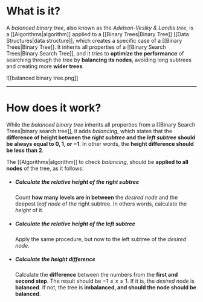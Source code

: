 # What is it?

A *balanced binary tree*, also known as the *Adelson-Veslky & Landis tree*, is a [[Algorithms|algorithm]] applied to a [[Binary Trees|Binary Tree]] [[Data Structures|data structure]], which creates a specific case of a [[Binary Trees|Binary Tree]]. It inherits all properties of a [[Binary Search Trees|Binary Search Tree]], and it tries to **optimize the performance** of searching through the tree by **balancing its nodes**, avoiding long subtrees and creating more **wider trees**.

![[balanced binary tree.png]]
___
# How does it work?

While the *balanced binary tree* inherits all properties from a [[Binary Search Trees|binary search tree]], it adds *balancing*, which states that the **difference of height between the *right subtree* and the *left subtree* should be always equal to $0$, $1$, or $-1$**. In other words, the **height difference should be less than $2$**.

The [[Algorithms|algorithm]] to check *balancing*, should be **applied to all nodes** of the tree, as it follows:

- ##### Calculate the relative height of the right subtree
	Count **how many levels are in between** the *desired node* and the deepest *leaf node* of the right subtree. In others words, calculate the *height* of it.

- ##### Calculate the relative height of the left subtree
	Apply the same procedure, but now to the left subtree of the *desired node*.

- ##### Calculate the height difference
	Calculate the **difference** between the numbers from the **first and second step**. The result should be $-1 \leq x \leq 1$. If it is, the *desired node* is **balanced**. If not, the tree is **imbalanced, and should the node should be balanced**.
